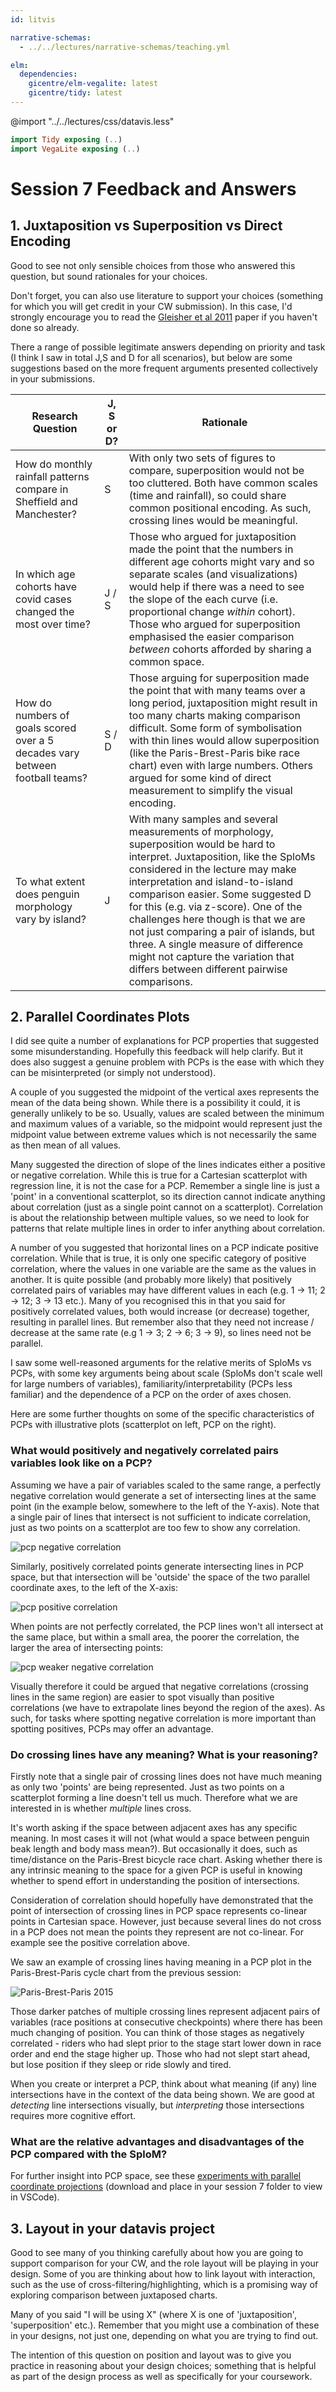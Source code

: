 ```yaml
---
id: litvis

narrative-schemas:
  - ../../lectures/narrative-schemas/teaching.yml

elm:
  dependencies:
    gicentre/elm-vegalite: latest
    gicentre/tidy: latest
---
```


@import "../../lectures/css/datavis.less"

```elm {l=hidden}
import Tidy exposing (..)
import VegaLite exposing (..)
```

<!-- Everything above this line should probably be left untouched. -->

# Session 7 Feedback and Answers

## 1. Juxtaposition vs Superposition vs Direct Encoding

Good to see not only sensible choices from those who answered this question, but sound rationales for your choices.

Don't forget, you can also use literature to support your choices (something for which you will get credit in your CW submission). In this case, I'd strongly encourage you to read the [Gleisher et al 2011](https://go.exlibris.link/GRVzHyPn) paper if you haven't done so already.

There a range of possible legitimate answers depending on priority and task (I think I saw in total J,S and D for all scenarios), but below are some suggestions based on the more frequent arguments presented collectively in your submissions.

| Research Question                                                            | J, S or D? | Rationale                                                                                                                                                                                                                                                                                                                                                                                                                                                                                        |
| ---------------------------------------------------------------------------- | ---------- | ------------------------------------------------------------------------------------------------------------------------------------------------------------------------------------------------------------------------------------------------------------------------------------------------------------------------------------------------------------------------------------------------------------------------------------------------------------------------------------------------ |
| How do monthly rainfall patterns compare in Sheffield and Manchester?        | S          | With only two sets of figures to compare, superposition would not be too cluttered. Both have common scales (time and rainfall), so could share common positional encoding. As such, crossing lines would be meaningful.                                                                                                                                                                                                                                                                         |
| In which age cohorts have covid cases changed the most over time?            | J / S      | Those who argued for juxtaposition made the point that the numbers in different age cohorts might vary and so separate scales (and visualizations) would help if there was a need to see the slope of the each curve (i.e. proportional change _within_ cohort). Those who argued for superposition emphasised the easier comparison _between_ cohorts afforded by sharing a common space.                                                                                                       |
| How do numbers of goals scored over a 5 decades vary between football teams? | S / D      | Those arguing for superposition made the point that with many teams over a long period, juxtaposition might result in too many charts making comparison difficult. Some form of symbolisation with thin lines would allow superposition (like the Paris-Brest-Paris bike race chart) even with large numbers. Others argued for some kind of direct measurement to simplify the visual encoding.                                                                                                 |
| To what extent does penguin morphology vary by island?                       | J          | With many samples and several measurements of morphology, superposition would be hard to interpret. Juxtaposition, like the SploMs considered in the lecture may make interpretation and island-to-island comparison easier. Some suggested D for this (e.g. via z-score). One of the challenges here though is that we are not just comparing a pair of islands, but three. A single measure of difference might not capture the variation that differs between different pairwise comparisons. |

## 2. Parallel Coordinates Plots

I did see quite a number of explanations for PCP properties that suggested some misunderstanding. Hopefully this feedback will help clarify. But it does also suggest a genuine problem with PCPs is the ease with which they can be misinterpreted (or simply not understood).

A couple of you suggested the midpoint of the vertical axes represents the mean of the data being shown. While there is a possibility it could, it is generally unlikely to be so. Usually, values are scaled between the minimum and maximum values of a variable, so the midpoint would represent just the midpoint value between extreme values which is not necessarily the same as then mean of all values.

Many suggested the direction of slope of the lines indicates either a positive or negative correlation. While this is true for a Cartesian scatterplot with regression line, it is not the case for a PCP. Remember a single line is just a 'point' in a conventional scatterplot, so its direction cannot indicate anything about correlation (just as a single point cannot on a scatterplot). Correlation is about the relationship between multiple values, so we need to look for patterns that relate multiple lines in order to infer anything about correlation.

A number of you suggested that horizontal lines on a PCP indicate positive correlation. While that is true, it is only one specific category of positive correlation, where the values in one variable are the same as the values in another. It is quite possible (and probably more likely) that positively correlated pairs of variables may have different values in each (e.g. 1 -> 11; 2 -> 12; 3 -> 13 etc.). Many of you recognised this in that you said for positively correlated values, both would increase (or decrease) together, resulting in parallel lines. But remember also that they need not increase / decrease at the same rate (e.g 1 -> 3; 2 -> 6; 3 -> 9), so lines need not be parallel.

I saw some well-reasoned arguments for the relative merits of SploMs vs PCPs, with some key arguments being about scale (SploMs don't scale well for large numbers of variables), familiarity/interpretability (PCPs less familiar) and the dependence of a PCP on the order of axes chosen.

Here are some further thoughts on some of the specific characteristics of PCPs with illustrative plots (scatterplot on left, PCP on the right).

### What would positively and negatively correlated pairs variables look like on a PCP?

Assuming we have a pair of variables scaled to the same range, a perfectly negative correlation would generate a set of intersecting lines at the same point (in the example below, somewhere to the left of the Y-axis). Note that a single pair of lines that intersect is not sufficient to indicate correlation, just as two points on a scatterplot are too few to show any correlation.

![pcp negative correlation](https://staff.city.ac.uk/~jwo/datavis2023/session07/images/pcp1.png)

Similarly, positively correlated points generate intersecting lines in PCP space, but that intersection will be 'outside' the space of the two parallel coordinate axes, to the left of the X-axis:

![pcp positive correlation](https://staff.city.ac.uk/~jwo/datavis2023/session07/images/pcp2.png)

When points are not perfectly correlated, the PCP lines won't all intersect at the same place, but within a small area, the poorer the correlation, the larger the area of intersecting points:

![pcp weaker negative correlation](https://staff.city.ac.uk/~jwo/datavis2023/session07/images/pcp3.png)

Visually therefore it could be argued that negative correlations (crossing lines in the same region) are easier to spot visually than positive correlations (we have to extrapolate lines beyond the region of the axes). As such, for tasks where spotting negative correlation is more important than spotting positives, PCPs may offer an advantage.

### Do crossing lines have any meaning? What is your reasoning?

Firstly note that a single pair of crossing lines does not have much meaning as only two 'points' are being represented. Just as two points on a scatterplot forming a line doesn't tell us much. Therefore what we are interested in is whether _multiple_ lines cross.

It's worth asking if the space between adjacent axes has any specific meaning. In most cases it will not (what would a space between penguin beak length and body mass mean?). But occasionally it does, such as time/distance on the Paris-Brest bicycle race chart. Asking whether there is any intrinsic meaning to the space for a given PCP is useful in knowing whether to spend effort in understanding the position of intersections.

Consideration of correlation should hopefully have demonstrated that the point of intersection of crossing lines in PCP space represents co-linear points in Cartesian space. However, just because several lines do not cross in a PCP does not mean the points they represent are not co-linear. For example see the positive correlation above.

We saw an example of crossing lines having meaning in a PCP plot in the Paris-Brest-Paris cycle chart from the previous session:

![Paris-Brest-Paris 2015](https://staff.city.ac.uk/~jwo/datavis2023/session06/images/pbp2015.jpg)

Those darker patches of multiple crossing lines represent adjacent pairs of variables (race positions at consecutive checkpoints) where there has been much changing of position. You can think of those stages as negatively correlated - riders who had slept prior to the stage start lower down in race order and end the stage higher up. Those who had not slept start ahead, but lose position if they sleep or ride slowly and tired.

When you create or interpret a PCP, think about what meaning (if any) line intersections have in the context of the data being shown. We are good at _detecting_ line intersections visually, but _interpreting_ those intersections requires more cognitive effort.

### What are the relative advantages and disadvantages of the PCP compared with the SploM?

For further insight into PCP space, see these [experiments with parallel coordinate projections](https://staff.city.ac.uk/~jwo/datavis2023/session07/parallelCoords.md) (download and place in your session 7 folder to view in VSCode).

## 3. Layout in your datavis project

Good to see many of you thinking carefully about how you are going to support comparison for your CW, and the role layout will be playing in your design. Some of you are thinking about how to link layout with interaction, such as the use of cross-filtering/highlighting, which is a promising way of exploring comparison between juxtaposed charts.

Many of you said "I will be using X" (where X is one of 'juxtaposition', 'superposition' etc.). Remember that you might use a combination of these in your designs, not just one, depending on what you are trying to find out.

The intention of this question on position and layout was to give you practice in reasoning about your design choices; something that is helpful as part of the design process as well as specifically for your coursework.
